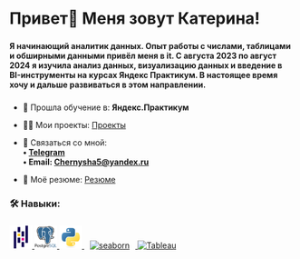 <h1 align="left">Привет👋 Меня зовут Катерина!</h1>

###

<h4 align="left">Я начинающий аналитик данных. Опыт работы с числами, таблицами и обширными данными привёл меня в it. С августа 2023 по август 2024 я изучила анализ данных, визуализацию данных и введение в BI-инструменты на курсах Яндекс Практикум. В настоящее время хочу и дальше развиваться в этом направлении.</h4>

###
- 🌱 Прошла обучение в: **Яндекс.Практикум**
  
- 👨‍💻 Мои проекты: [Проекты](https://github.com/Kt-Shap?tab=repositories)

- 💬 Связаться со мной:<br> **• [Telegram](https://t.me/Kt_sh)** <br>
**• Email: Chernysha5@yandex.ru**

- 📄 Моё резюме: [Резюме](https://hh.ru/applicant/resumes/view?resume=d29ebc71ff0d2cc39e0039ed1f753351667557)


<h3 align="left">🛠 Навыки:</h3>

###
<p align="left"> <a href="https://pandas.pydata.org/" target="_blank" rel="noreferrer"> <img src="https://raw.githubusercontent.com/devicons/devicon/2ae2a900d2f041da66e950e4d48052658d850630/icons/pandas/pandas-original.svg" alt="pandas" width="40" height="40"/> </a> 
  <a href="https://www.postgresql.org" target="_blank" rel="noreferrer"> <img src="https://raw.githubusercontent.com/devicons/devicon/master/icons/postgresql/postgresql-original-wordmark.svg" alt="postgresql" width="40" height="40"/> </a> 
  <a href="https://www.python.org" target="_blank" rel="noreferrer"> <img src="https://raw.githubusercontent.com/devicons/devicon/master/icons/python/python-original.svg" alt="python" width="40" height="40"/> </a> 
  <a href="https://seaborn.pydata.org/" target="_blank"><img style="margin: 10px" src="https://seaborn.pydata.org/_images/logo-mark-lightbg.svg" alt="seaborn" width="50" height="40"/> </a> 
  <a href="https://www.tableau.com/" target="_blank" rel="noreferrer"> <img src="https://profilinator.rishav.dev/skills-assets/tableau.svg" alt="Tableau" height="50" /></a> </p>

